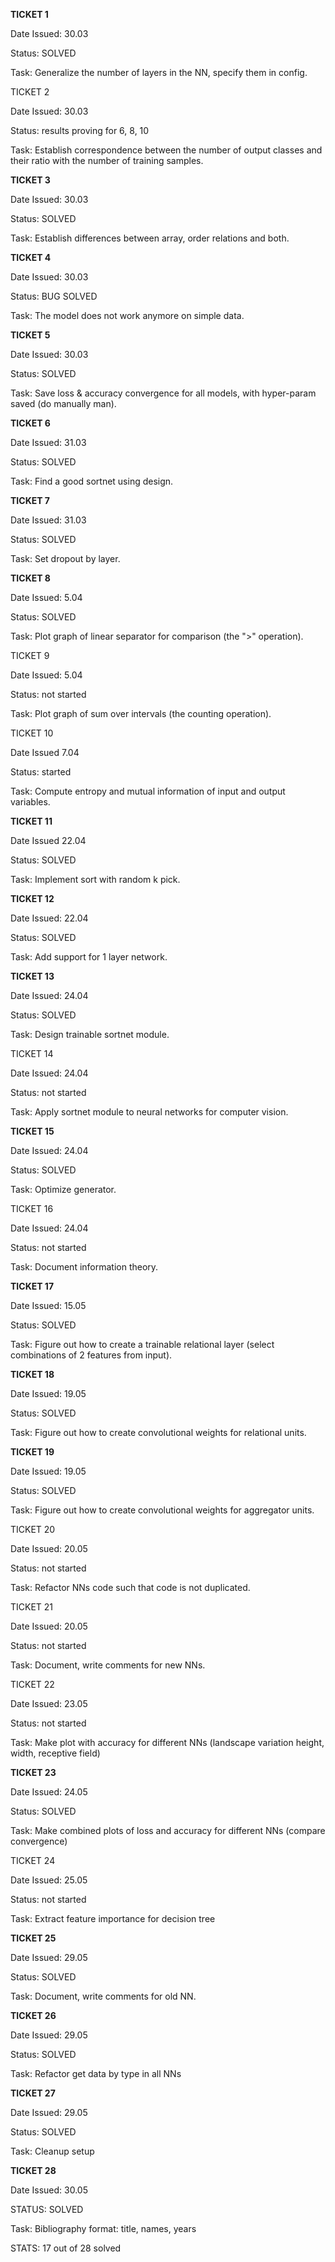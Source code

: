 **TICKET 1**

Date Issued: 30.03

Status: SOLVED

Task: Generalize the number of layers in the NN, specify them in config.

TICKET 2

Date Issued: 30.03

Status: results proving for 6, 8, 10

Task: Establish correspondence between the number of output classes and their ratio with the number of training samples.

**TICKET 3**

Date Issued: 30.03

Status: SOLVED

Task: Establish differences between array, order relations and both.

**TICKET 4**

Date Issued: 30.03

Status: BUG SOLVED

Task: The model does not work anymore on simple data.

**TICKET 5**

Date Issued: 30.03

Status: SOLVED

Task: Save loss & accuracy convergence for all models, with hyper-param saved (do manually man).

**TICKET 6**

Date Issued: 31.03

Status: SOLVED

Task: Find a good sortnet using design.

**TICKET 7**

Date Issued: 31.03

Status: SOLVED

Task: Set dropout by layer.

**TICKET 8**

Date Issued: 5.04

Status: SOLVED

Task: Plot graph of linear separator for comparison (the ">" operation).

TICKET 9

Date Issued: 5.04

Status: not started

Task: Plot graph of sum over intervals (the counting operation).

TICKET 10

Date Issued 7.04

Status: started

Task: Compute entropy and mutual information of input and output variables.

**TICKET 11**

Date Issued 22.04

Status: SOLVED

Task: Implement sort with random k pick.

**TICKET 12**

Date Issued: 22.04

Status: SOLVED

Task: Add support for 1 layer network.

**TICKET 13**

Date Issued: 24.04

Status: SOLVED

Task: Design trainable sortnet module.

TICKET 14

Date Issued: 24.04

Status: not started

Task: Apply sortnet module to neural networks for computer vision.

**TICKET 15**

Date Issued: 24.04

Status: SOLVED

Task: Optimize generator.

TICKET 16

Date Issued: 24.04

Status: not started

Task: Document information theory.

**TICKET 17**

Date Issued: 15.05

Status: SOLVED

Task: Figure out how to create a trainable relational layer (select combinations of 2 features from input).

**TICKET 18**

Date Issued: 19.05

Status: SOLVED

Task: Figure out how to create convolutional weights for relational units.

**TICKET 19**

Date Issued: 19.05

Status: SOLVED

Task: Figure out how to create convolutional weights for aggregator units.

TICKET 20

Date Issued: 20.05

Status: not started

Task: Refactor NNs code such that code is not duplicated.

TICKET 21

Date Issued: 20.05

Status: not started

Task: Document, write comments for new NNs.

TICKET 22

Date Issued: 23.05

Status: not started

Task: Make plot with accuracy for different NNs (landscape variation height, width, receptive field)

**TICKET 23**

Date Issued: 24.05

Status: SOLVED

Task: Make combined plots of loss and accuracy for different NNs (compare convergence)

TICKET 24

Date Issued: 25.05

Status: not started

Task: Extract feature importance for decision tree

**TICKET 25**

Date Issued: 29.05

Status: SOLVED

Task: Document, write comments for old NN.

**TICKET 26**

Date Issued: 29.05

Status: SOLVED

Task: Refactor get data by type in all NNs

**TICKET 27**

Date Issued: 29.05

Status: SOLVED

Task: Cleanup setup

**TICKET 28**

Date Issued: 30.05

STATUS: SOLVED

Task: Bibliography format: title, names, years

STATS: 17 out of 28 solved